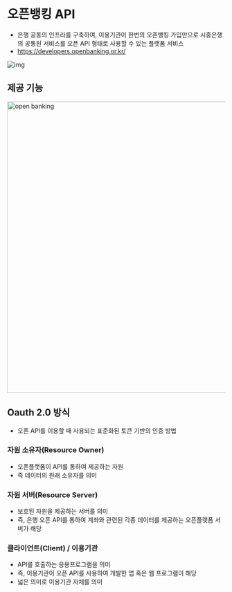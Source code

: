 # 오픈뱅킹 API

* 은행 공동의 인프라를 구축하여, 이용기관이 한번의 오픈뱅킹 가입만으로 시중은행의 공통된 서비스를 오픈 API 형태로 사용할 수 있는 플랫폼 서비스
* https://developers.openbanking.or.kr/

![img]("https://www.open-platform.or.kr/images/img_openapi_openapi_02.jpg")

## 제공 기능

<img width="673" alt="open banking" src="https://user-images.githubusercontent.com/39182235/96673414-69c34780-13a1-11eb-94db-490505db33c9.png">

## Oauth 2.0 방식

* 오픈 API를 이용할 때 사용되는 표준화된 토큰 기반의 인증 방법

### 자원 소유자(Resource Owner)

* 오픈플랫폼이 API를 통하여 제공하는 자원
* 즉 데이터의 원래 소유자를 의미

### 자원 서버(Resource Server)

* 보호된 자원을 제공하는 서버를 의미
* 즉, 은행 오픈 API를 통하여 계좌와 관련된 각종 데이터를 제공하는 오픈플랫폼 서버가 해당

### 클라이언트(Client) / 이용기관

* API를 호출하는 응용프로그램을 의미
* 즉, 이용기관이 오픈 API를 사용하여 개발한 앱 혹은 웹 프로그램이 해당
* 넓은 의미로 이용기관 자체를 의미
